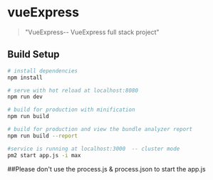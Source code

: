 # vueExpress

> \"VueExpress-- VueExpress full stack project\"

## Build Setup

``` bash
# install dependencies
npm install

# serve with hot reload at localhost:8080
npm run dev

# build for production with minification
npm run build

# build for production and view the bundle analyzer report
npm run build --report

#service is running at localhost:3000  -- cluster mode
pm2 start app.js -i max

```

##Please don't use the process.js & process.json to start the app.js
